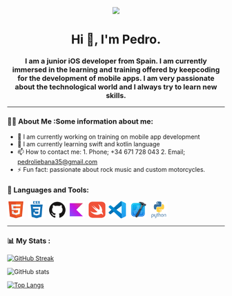 <div id="header" align="center">
    <img src="https://media.giphy.com/media/v1.Y2lkPTc5MGI3NjExeWVoeWNwNWtrM2ZtbGdqNzBtdWcya3ZlMWV0M3Y1N3duNDVuYWc4MCZlcD12MV9pbnRlcm5hbF9naWZfYnlfaWQmY3Q9Zw/qgQUggAC3Pfv687qPC/giphy.gif" width="200"/>
    <h1 align="center"> Hi 👋, I'm Pedro. </h1>
    <h3 align="center"> I am a junior iOS developer from Spain. I am currently immersed in the learning and training offered by keepcoding for the development of mobile apps. I am very             passionate about the technological world and I always try to learn new skills.
    </h3>
</div>

---

### 👨‍💻 About Me :Some information about me:

- 🔭 I am currently working on training on mobile app development
- 🌱 I am currently learning swift and kotlin language
- 📫 How to contact me:
      1. Phone; +34 671 728 043
      2. Email; pedroliebana35@gmail.com
- ⚡ Fun fact: passionate about rock music and custom motorcycles.

<div align="left">
    <h3>🔨 Languages and Tools:</h3>
    <div>
        <img src="https://github.com/devicons/devicon/blob/master/icons/html5/html5-original.svg" title="HTML5" alt="HTML" width="40" height="40"/>&nbsp;
        <img src="https://github.com/devicons/devicon/blob/master/icons/css3/css3-plain-wordmark.svg"  title="CSS3" alt="CSS" width="40" height="40"/>&nbsp;
        <img src="https://github.com/devicons/devicon/blob/master/icons/github/github-original.svg" title="GitHub" **alt="GitHub" width="40" height="40"/>
        <img src="https://github.com/devicons/devicon/blob/master/icons/kotlin/kotlin-original.svg"  title="Kotlin" alt="Kotlin" width="40" height="40"/>&nbsp;
        <img src="https://github.com/devicons/devicon/blob/master/icons/swift/swift-original.svg"  title="Swift" alt="Swift" width="40" height="40"/>&nbsp;
        <img src="https://github.com/devicons/devicon/blob/master/icons/vscode/vscode-original.svg"  title="VSCode" alt="VSCode" width="40" height="40"/>&nbsp;
        <img src="https://github.com/devicons/devicon/blob/master/icons/xcode/xcode-original.svg"  title="Xcode" alt="Xcode" width="40" height="40"/>&nbsp;
        <img src="https://github.com/devicons/devicon/blob/master/icons/python/python-original-wordmark.svg"  title="Python" alt="Python" width="40" height="40"/>&nbsp;
    </div>
</div>

---

### 📊 My Stats :

[![GitHub Streak](http://github-readme-streak-stats.herokuapp.com?user=Castellano46&theme=cobalt)](https://git.io/streak-stats)

![GitHub stats](https://github-readme-stats.vercel.app/api?username=Castellano46&show_icons=true&theme=radical)

[![Top Langs](https://github-readme-stats.vercel.app/api/top-langs/?username=Castellano46&theme=tokyonight)](https://github.com/anuraghazra/github-readme-stats)

